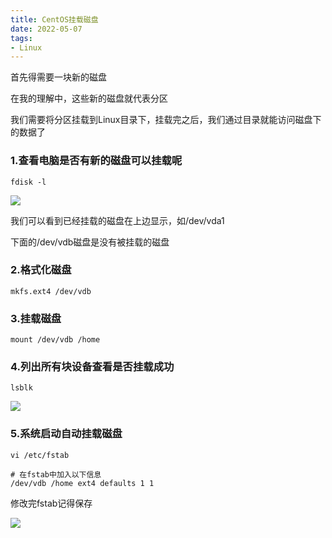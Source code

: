 ```yaml
---
title: CentOS挂载磁盘
date: 2022-05-07
tags: 
- Linux
---
```


首先得需要一块新的磁盘

在我的理解中，这些新的磁盘就代表分区

我们需要将分区挂载到Linux目录下，挂载完之后，我们通过目录就能访问磁盘下的数据了

### 1.查看电脑是否有新的磁盘可以挂载呢

```shell
fdisk -l
```

![](https://github.com/ElegantNorlin/Images/blob/main/images/fdisk.png?raw=true)

我们可以看到已经挂载的磁盘在上边显示，如/dev/vda1

下面的/dev/vdb磁盘是没有被挂载的磁盘

### 2.格式化磁盘

````shell
mkfs.ext4 /dev/vdb
````

### 3.挂载磁盘

```shell
mount /dev/vdb /home
```



### 4.列出所有块设备查看是否挂载成功

```shell
lsblk
```

![](https://github.com/ElegantNorlin/Images/blob/main/images/lsblk.png?raw=true)

### 5.系统启动自动挂载磁盘

```shell
vi /etc/fstab

# 在fstab中加入以下信息
/dev/vdb /home ext4 defaults 1 1
```

修改完fstab记得保存

![](https://github.com/ElegantNorlin/Images/blob/main/images/:etc:fstab.png?raw=true)
